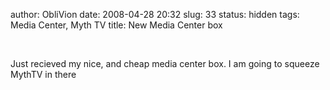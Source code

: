 author: ObliVion
date: 2008-04-28 20:32
slug: 33
status: hidden
tags: Media Center, Myth TV
title: New Media Center box


 

Just recieved my nice, and cheap media center box. I am going to squeeze
MythTV in there

[](http://groenholdt.net/wp-content/uploads/image/MediaCenter/DSC00138.JPG)

[](http://groenholdt.net/wp-content/uploads/image/MediaCenter/DSC00138.JPG)
